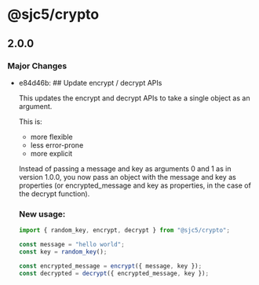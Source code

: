 # @sjc5/crypto

## 2.0.0

### Major Changes

- e84d46b: ## Update encrypt / decrypt APIs

  This updates the encrypt and decrypt APIs to take a single object as an argument.

  This is:

  - more flexible
  - less error-prone
  - more explicit

  Instead of passing a message and key as arguments 0 and 1 as in version 1.0.0, you now pass an object with the message and key as properties (or encrypted_message and key as properties, in the case of the decrypt function).

  ### New usage:

  ```ts
  import { random_key, encrypt, decrypt } from "@sjc5/crypto";

  const message = "hello world";
  const key = random_key();

  const encrypted_message = encrypt({ message, key });
  const decrypted = decrypt({ encrypted_message, key });
  ```
